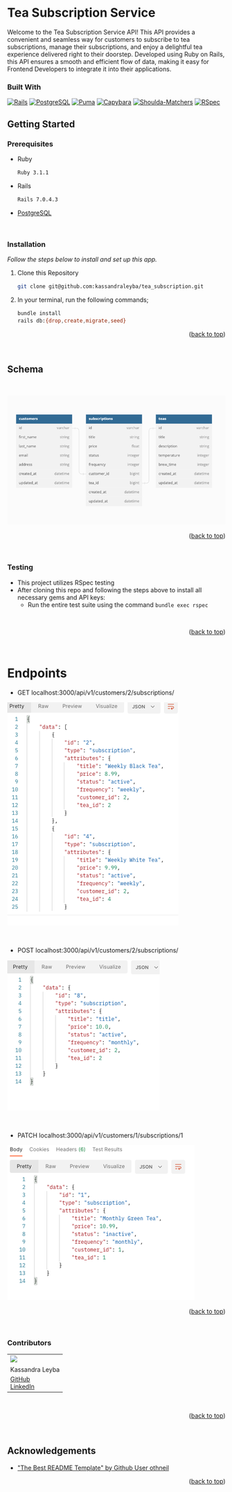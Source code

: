 # Tea Subscription Service

Welcome to the Tea Subscription Service API! This API provides a convenient and seamless way for customers to subscribe to tea subscriptions, manage their subscriptions, and enjoy a delightful tea experience delivered right to their doorstep. Developed using Ruby on Rails, this API ensures a smooth and efficient flow of data, making it easy for Frontend Developers to integrate it into their applications.

### Built With

[![Rails](https://img.shields.io/badge/Built%20with-Rails-red)](https://rubyonrails.org/)
[![PostgreSQL](https://img.shields.io/badge/Database-PostgreSQL-blue)](https://www.postgresql.org/)
[![Puma](https://img.shields.io/badge/Web%20Server-Puma-orange)](https://github.com/puma/puma)
[![Capybara](https://img.shields.io/badge/Testing-Capybara-green)](https://github.com/teamcapybara/capybara)
[![Shoulda-Matchers](https://img.shields.io/badge/Testing-Shoulda%20Matchers-lightgrey)](https://github.com/thoughtbot/shoulda-matchers)
[![RSpec](https://img.shields.io/badge/Testing-RSpec-red)](https://rspec.info/)

## Getting Started
<!-- can change this later or add more detail -->
### Prerequisites

* Ruby
  ```sh
  Ruby 3.1.1
  ```

* Rails
  ```sh
  Rails 7.0.4.3
  ```
* [PostgreSQL](https://www.postgresql.org/download/)

<br />

### Installation

_Follow the steps below to install and set up this app._

1. Clone this Repository
   ```sh
   git clone git@github.com:kassandraleyba/tea_subscription.git
   ```
2. In your terminal, run the following commands;
    ```sh
    bundle install
    rails db:{drop,create,migrate,seed}
    ```

    <p align="right">(<a href="#readme-top">back to top</a>)</p>

<br />

## Schema

<br />

   ![schema](images/schema.png)


<p align="right">(<a href="#readme-top">back to top</a>)</p>

<br />

### Testing

* This project utilizes RSpec testing
* After cloning this repo and following the steps above to install all necessary gems and API keys:
  * Run the entire test suite using the command `bundle exec rspec`

<br />

<p align="right">(<a href="#readme-top">back to top</a>)</p>

<br />

# Endpoints

- GET localhost:3000/api/v1/customers/2/subscriptions/

![get](images/get.png)

<br>

- POST localhost:3000/api/v1/customers/2/subscriptions/

![post](images/post.png)

<br>

- PATCH localhost:3000/api/v1/customers/1/subscriptions/1

![patch](images/patch.png)

<p align="right">(<a href="#readme-top">back to top</a>)</p>

<br />

### Contributors
<table>
  <tr>
    <td><img src="https://avatars.githubusercontent.com/kassandraleyba" width="200"></td>
  </tr>
  <tr>
    <td>Kassandra Leyba</td>
  </tr>
  <tr>
    <td>
      <a href="https://github.com/kassandraleyba">GitHub</a><br>
      <a href="https://www.linkedin.com/in/kassandra-leyba/">LinkedIn</a>
    </td>
  </tr>
</table>

<br />

<p align="right">(<a href="#readme-top">back to top</a>)</p>

<br />

## Acknowledgements
* ["The Best README Template" by Github User othneil](https://github.com/othneildrew/Best-README-Template)

<p align="right">(<a href="#readme-top">back to top</a>)</p>